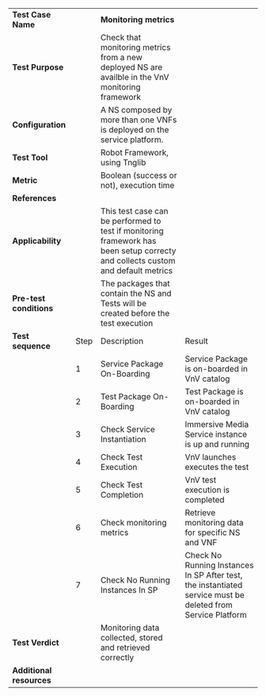 |||||
| :--- | :--- | :--- | :--- |
| __Test Case Name__ | | __Monitoring metrics__ | |
| __Test Purpose__ | | Check that monitoring metrics from a new deployed NS are availble in the VnV monitoring framework | |
| __Configuration__ | |A NS composed by more than one VNFs is deployed on the service platform. | |
| __Test Tool__ | | Robot Framework, using Tnglib| |
| __Metric__ | | Boolean (success or not), execution time | |
| __References__ | | | |
| __Applicability__ | | This test case can be performed to test if monitoring framework has been setup correcty and collects custom and default metrics | |
| __Pre-test conditions__ | | The packages that contain the NS and Tests will be created before the test execution| |
| __Test sequence__ | Step | Description | Result |
| | 1 | Service Package On-Boarding |Service Package is on-boarded in VnV catalog |
| | 2 | Test Package On-Boarding | Test Package is on-boarded in VnV catalog | 
| | 3 | Check Service Instantiation | Immersive Media Service instance is up and running | 
| | 4 | Check Test Execution | VnV launches executes the test |
| | 5 | Check Test Completion | VnV test execution is completed |
| | 6 | Check monitoring metrics | Retrieve monitoring data for specific NS and VNF |
| | 7 | Check No Running Instances In SP | Check No Running Instances In SP	After test, the instantiated service must be deleted from Service Platform |
| __Test Verdict__ | | Monitoring data collected, stored and retrieved correctly | |
| __Additional resources__ | | | |